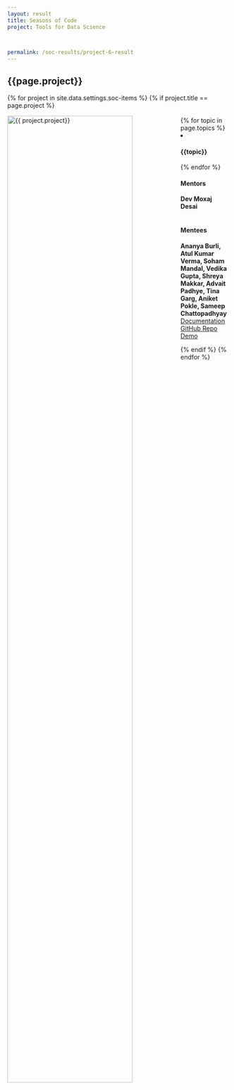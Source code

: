 ```yaml
---
layout: result
title: Seasons of Code
project: Tools for Data Science


    
permalink: /soc-results/project-6-result
---
```


<h2 class="display1 m-3 p-3 text-center customcol">{{page.project}}</h2>
{% for project in site.data.settings.soc-items %}
{% if project.title == page.project %}

<div>
    <img src="{{ site.baseurl }}/{{ project.image }}"  width = "75%" height="auto"  alt="{{ project.project}}" class="border rounded" style = "float: left; margin-top: 3%; margin-right: 3%">
</div>


<div class="mentor-mentee-section">
    <br>
        {% for topic in page.topics %}
        <li><h4 class="text-primary text-center">{{topic}}</h4></li>
        {% endfor %}
    <br>
    <h4 class="mentor-title" style="display: block; fontWeight: 800">Mentors</h4>   
    <h4 class="mentors" style="display: inline;">Dev Moxaj Desai</h4>    
    <br>  <br>
    <h4 class="mentor-title" style="display: block;">Mentees</h4> 
    <h4 class="mentors" style="display: inline;">Ananya Burli, Atul Kumar Verma, Soham Mandal, Vedika Gupta, Shreya Makkar, Advait Padhye, Tina Garg, Aniket Pokle, Sameep Chattopadhyay</h4>
    </div>

<div class = "button-holder">
    <div class="button-res"><a href="https://docs.google.com/document/d/1TwaXT8BVsZYOLcZsNOpv-4mEFPw7h0_jQYTTFcQHl5U/edit">Documentation</a></div>
    <div class="button-res"><a href="https://github.com/shreyamakkar/SoC-Tools-For-Data-Science" role="button">GitHub Repo</a></div>
    <div class="button-res"><a href="https://drive.google.com/file/d/1fYoztcRHYtnO2vUX-xGOCM6d4WWaY3e8/view?usp=drivesdk" role="button">Demo</a></div>
</div>

{% endif %}
{% endfor %}
